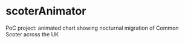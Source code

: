 # scoterAnimator
PoC project: animated chart showing nocturnal migration of Common Scoter across the UK
